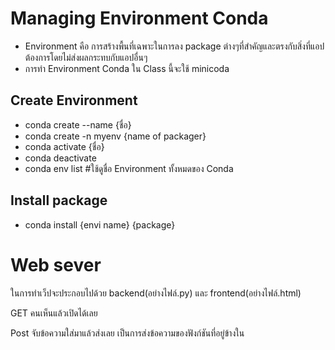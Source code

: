 # Managing Environment Conda
- Environment คือ การสร้างพื้นที่เฉพาะในการลง package ต่างๆที่สำคัญและตรงกับสิ่งที่แอปต้องการโดยไม่ส่งผลกระทบกับแอปอื่นๆ
- การทำ Environment Conda ใน Class นี้จะใช้ minicoda
  
## Create Environment
- conda create --name {ชื่อ}
- conda create -n myenv {name of packager}
- conda activate {ชื่อ}
- conda deactivate
- conda env list #ใช้ดูชื่อ Environment ทั้งหมดของ Conda

## Install package
- conda install {envi name} {package}

# Web sever
ในการทำเว็ปจะประกอบไปด้วย backend(อย่างไฟล์.py) และ frontend(อย่างไฟล์.html)

GET คนเห็นแล้วเปิดได้เลย

Post จับข้อความใส่มาแล้วส่งเลย เป็นการส่งข้อความของฟังก์ชันที่อยู่ข้างใน



